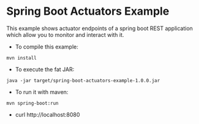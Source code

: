 Spring Boot Actuators Example
==============================

This example shows actuator endpoints of a spring boot REST application which allow you to monitor and interact with it.

* To compile this example:

```mvn install```

* To execute the fat JAR:

```java -jar target/spring-boot-actuators-example-1.0.0.jar```

* To run it with maven:

```mvn spring-boot:run```

* curl http://localhost:8080